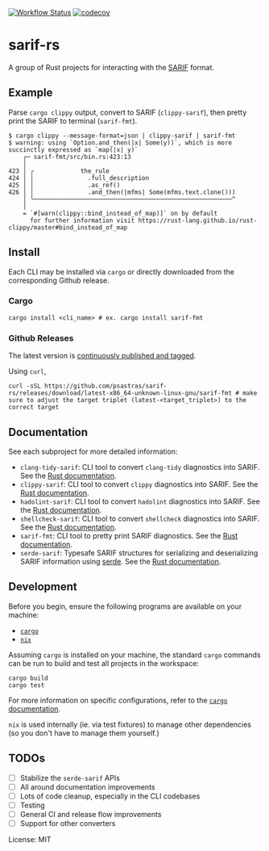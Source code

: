 [![Workflow Status](https://github.com/psastras/sarif-rs/workflows/main/badge.svg)](https://github.com/psastras/sarif-rs/actions?query=workflow%3A%22main%22)
[![codecov](https://codecov.io/gh/psastras/sarif-rs/branch/main/graph/badge.svg?token=KSXYAZGS5U)](https://codecov.io/gh/psastras/sarif-rs)

# sarif-rs

A group of Rust projects for interacting with the
[SARIF](https://sarifweb.azurewebsites.net/) format.

## Example

Parse `cargo clippy` output, convert to SARIF (`clippy-sarif`), then pretty
print the SARIF to terminal (`sarif-fmt`).

```shell
$ cargo clippy --message-format=json | clippy-sarif | sarif-fmt
$ warning: using `Option.and_then(|x| Some(y))`, which is more succinctly expressed as `map(|x| y)`
    ┌─ sarif-fmt/src/bin.rs:423:13
    │
423 │ ╭             the_rule
424 │ │               .full_description
425 │ │               .as_ref()
426 │ │               .and_then(|mfms| Some(mfms.text.clone()))
    │ ╰───────────────────────────────────────────────────────^
    │
    = `#[warn(clippy::bind_instead_of_map)]` on by default
      for further information visit https://rust-lang.github.io/rust-clippy/master#bind_instead_of_map
```

## Install

Each CLI may be installed via `cargo` or directly downloaded from the
corresponding Github release.

### Cargo

```shell
cargo install <cli_name> # ex. cargo install sarif-fmt
```

### Github Releases

The latest version is
[continuously published and tagged](https://github.com/psastras/sarif-rs/releases).

Using `curl`,

```shell
curl -sSL https://github.com/psastras/sarif-rs/releases/download/latest-x86_64-unknown-linux-gnu/sarif-fmt # make sure to adjust the target triplet (latest-<target_triplet>) to the correct target
```

## Documentation

See each subproject for more detailed information:

- `clang-tidy-sarif`: CLI tool to convert `clang-tidy` diagnostics into SARIF.
  See the [Rust documentation](https://docs.rs/clang_tidy_sarif/).
- `clippy-sarif`: CLI tool to convert `clippy` diagnostics into SARIF. See the
  [Rust documentation](https://docs.rs/clippy_sarif/).
- `hadolint-sarif`: CLI tool to convert `hadolint` diagnostics into SARIF. See
  the [Rust documentation](https://docs.rs/hadolint_sarif/).
- `shellcheck-sarif`: CLI tool to convert `shellcheck` diagnostics into SARIF.
  See the [Rust documentation](https://docs.rs/shellcheck_sarif/).
- `sarif-fmt`: CLI tool to pretty print SARIF diagnostics. See the
  [Rust documentation](https://docs.rs/sarif_fmt/).
- `serde-sarif`: Typesafe SARIF structures for serializing and deserializing
  SARIF information using [serde](https://serde.rs/). See the
  [Rust documentation](https://docs.rs/serde_sarif/).

## Development

Before you begin, ensure the following programs are available on your machine:

- [`cargo`](https://rustup.rs/)
- [`nix`](https://nixos.org/download.html#nix-quick-install)

Assuming `cargo` is installed on your machine, the standard `cargo` commands can
be run to build and test all projects in the workspace:

```shell
cargo build
cargo test
```

For more information on specific configurations, refer to the
[`cargo` documentation](https://doc.rust-lang.org/cargo).

`nix` is used internally (ie. via test fixtures) to manage other dependencies
(so you don't have to manage them yourself.)

## TODOs

- [ ] Stabilize the `serde-sarif` APIs
- [ ] All around documentation improvements
- [ ] Lots of code cleanup, especially in the CLI codebases
- [ ] Testing
- [ ] General CI and release flow improvements
- [ ] Support for other converters

License: MIT
